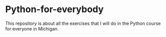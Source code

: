 # Python-for-everybody
This repository is about all the exercises that I will do in the Python course for everyone in Michigan.

